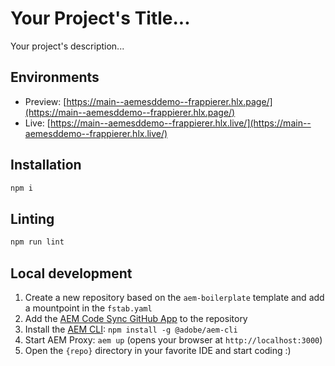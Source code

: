 # Your Project's Title...
Your project's description...

## Environments
- Preview: [https://main--aemesddemo--frappierer.hlx.page/](https://main--aemesddemo--frappierer.hlx.page/)
- Live: [https://main--aemesddemo--frappierer.hlx.live/](https://main--aemesddemo--frappierer.hlx.live/)

## Installation

```sh
npm i
```

## Linting

```sh
npm run lint
```

## Local development

1. Create a new repository based on the `aem-boilerplate` template and add a mountpoint in the `fstab.yaml`
1. Add the [AEM Code Sync GitHub App](https://github.com/apps/aem-code-sync) to the repository
1. Install the [AEM CLI](https://github.com/adobe/aem-cli): `npm install -g @adobe/aem-cli`
1. Start AEM Proxy: `aem up` (opens your browser at `http://localhost:3000`)
1. Open the `{repo}` directory in your favorite IDE and start coding :)
